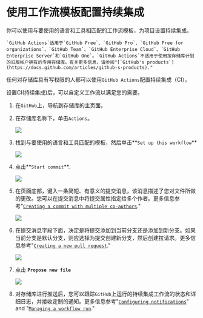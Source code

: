# 使用工作流模板配置持续集成

你可以使用与要使用的语言和工具相匹配的工作流模板，为项目设置持续集成。

```
`GitHub Actions`适用于`GitHub Free`、`GitHub Pro`、`GitHub Free for organizations`、`GitHub Team`、`GitHub Enterprise Cloud`、`GitHub Enterprise Server`和`GitHub One`。`GitHub Actions`不适用于使用按存储库计划的旧版帐户拥有的专用存储库。有关更多信息，请参阅"[`GitHub's products`](https://docs.github.com/articles/github-s-products)."
```

任何对存储库具有写权限的人都可以使用`GitHub Actions`配置持续集成（CI）。

设置CI(持续集成)后，可以自定义工作流以满足您的需要。

1. 在`GitHub`上，导航到存储库的主页面。

2. 在存储库名称下，单击`Actions`。

   ![](https://docs.github.com/assets/images/help/repository/actions-tab.png)

3. 找到与要使用的语言和工具匹配的模板，然后单击**`Set up this workflow`**

   ![](https://docs.github.com/assets/images/help/repository/setup-workflow-button.png)

4. 点击**`Start commit`**.

   ![](https://docs.github.com/assets/images/help/repository/start-commit.png)

5. 在页面底部，键入一条简短、有意义的提交消息，该消息描述了您对文件所做的更改。您可以在提交消息中将提交属性指定给多个作者。更多信息参考"[`Creating a commit with multiple co-authors`](https://docs.github.com/en/free-pro-team@latest/articles/creating-a-commit-with-multiple-authors)."

   ![](https://docs.github.com/assets/images/help/repository/write-commit-message-quick-pull.png)

6. 在提交消息字段下面，决定是将提交添加到当前分支还是添加到新分支。如果当前分支是默认分支，则应选择为提交创建新分支，然后创建拉请求。更多信息参考"[`Creating a new pull request`](https://docs.github.com/en/free-pro-team@latest/articles/creating-a-pull-request)."

   ![](https://docs.github.com/assets/images/help/repository/choose-commit-branch.png)

7. 点击 **`Propose new file`**

   ![](https://docs.github.com/assets/images/help/repository/new-file-commit-button.png)

8. 对存储库进行推送后，您可以跟踪`GitHub`上运行的持续集成工作流的状态和详细日志，并接收定制的通知。更多信息参考"[`Configuring notifications`](https://docs.github.com/en/free-pro-team@latest/github/managing-subscriptions-and-notifications-on-github/configuring-notifications#github-actions-notification-options)" and "[`Managing a workflow run`](https://docs.github.com/en/free-pro-team@latest/articles/managing-a-workflow-run)."